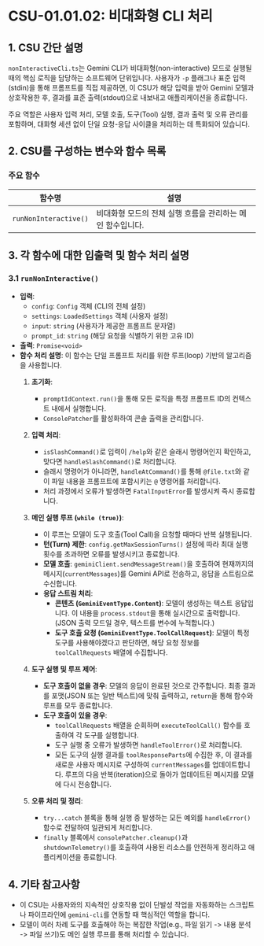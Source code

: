 # CSU-01.01.02: 비대화형 CLI 처리

## 1. CSU 간단 설명

`nonInteractiveCli.ts`는 Gemini CLI가 비대화형(non-interactive) 모드로 실행될 때의 핵심 로직을 담당하는 소프트웨어 단위입니다. 사용자가 `-p` 플래그나 표준 입력(stdin)을 통해 프롬프트를 직접 제공하면, 이 CSU가 해당 입력을 받아 Gemini 모델과 상호작용한 후, 결과를 표준 출력(stdout)으로 내보내고 애플리케이션을 종료합니다.

주요 역할은 사용자 입력 처리, 모델 호출, 도구(Tool) 실행, 결과 출력 및 오류 관리를 포함하며, 대화형 세션 없이 단일 요청-응답 사이클을 처리하는 데 특화되어 있습니다.

## 2. CSU를 구성하는 변수와 함수 목록

### 주요 함수

| 함수명                | 설명                                                       |
| --------------------- | ---------------------------------------------------------- |
| `runNonInteractive()` | 비대화형 모드의 전체 실행 흐름을 관리하는 메인 함수입니다. |

## 3. 각 함수에 대한 입출력 및 함수 처리 설명

### 3.1 `runNonInteractive()`

- **입력**:
  - `config`: `Config` 객체 (CLI의 전체 설정)
  - `settings`: `LoadedSettings` 객체 (사용자 설정)
  - `input`: `string` (사용자가 제공한 프롬프트 문자열)
  - `prompt_id`: `string` (해당 요청을 식별하기 위한 고유 ID)
- **출력**: `Promise<void>`
- **함수 처리 설명**:
  이 함수는 단일 프롬프트 처리를 위한 루프(loop) 기반의 알고리즘을 사용합니다.
  1.  **초기화**:
      - `promptIdContext.run()`을 통해 모든 로직을 특정 프롬프트 ID의 컨텍스트 내에서 실행합니다.
      - `ConsolePatcher`를 활성화하여 콘솔 출력을 관리합니다.

  2.  **입력 처리**:
      - `isSlashCommand()`로 입력이 `/help`와 같은 슬래시 명령어인지 확인하고, 맞다면 `handleSlashCommand()`로 처리합니다.
      - 슬래시 명령어가 아니라면, `handleAtCommand()`를 통해 `@file.txt`와 같이 파일 내용을 프롬프트에 포함시키는 `@` 명령어를 처리합니다.
      - 처리 과정에서 오류가 발생하면 `FatalInputError`를 발생시켜 즉시 종료합니다.

  3.  **메인 실행 루프 (`while (true)`)**:
      - 이 루프는 모델이 도구 호출(Tool Call)을 요청할 때마다 반복 실행됩니다.
      - **턴(Turn) 제한**: `config.getMaxSessionTurns()` 설정에 따라 최대 실행 횟수를 초과하면 오류를 발생시키고 종료합니다.
      - **모델 호출**: `geminiClient.sendMessageStream()`을 호출하여 현재까지의 메시지(`currentMessages`)를 Gemini API로 전송하고, 응답을 스트림으로 수신합니다.
      - **응답 스트림 처리**:
        - **콘텐츠 (`GeminiEventType.Content`)**: 모델이 생성하는 텍스트 응답입니다. 이 내용을 `process.stdout`을 통해 실시간으로 출력합니다. (JSON 출력 모드일 경우, 텍스트를 변수에 누적합니다.)
        - **도구 호출 요청 (`GeminiEventType.ToolCallRequest`)**: 모델이 특정 도구를 사용해야겠다고 판단하면, 해당 요청 정보를 `toolCallRequests` 배열에 수집합니다.

  4.  **도구 실행 및 루프 제어**:
      - **도구 호출이 없을 경우**: 모델의 응답이 완료된 것으로 간주합니다. 최종 결과를 포맷(JSON 또는 일반 텍스트)에 맞춰 출력하고, `return`을 통해 함수와 루프를 모두 종료합니다.
      - **도구 호출이 있을 경우**:
        - `toolCallRequests` 배열을 순회하며 `executeToolCall()` 함수를 호출하여 각 도구를 실행합니다.
        - 도구 실행 중 오류가 발생하면 `handleToolError()`로 처리합니다.
        - 모든 도구의 실행 결과를 `toolResponseParts`에 수집한 후, 이 결과를 새로운 사용자 메시지로 구성하여 `currentMessages`를 업데이트합니다. 루프의 다음 반복(iteration)으로 돌아가 업데이트된 메시지를 모델에 다시 전송합니다.

  5.  **오류 처리 및 정리**:
      - `try...catch` 블록을 통해 실행 중 발생하는 모든 예외를 `handleError()` 함수로 전달하여 일관되게 처리합니다.
      - `finally` 블록에서 `consolePatcher.cleanup()`과 `shutdownTelemetry()`를 호출하여 사용된 리소스를 안전하게 정리하고 애플리케이션을 종료합니다.

## 4. 기타 참고사항

- 이 CSU는 사용자와의 지속적인 상호작용 없이 단발성 작업을 자동화하는 스크립트나 파이프라인에 `gemini-cli`를 연동할 때 핵심적인 역할을 합니다.
- 모델이 여러 차례 도구를 호출해야 하는 복잡한 작업(e.g., 파일 읽기 -> 내용 분석 -> 파일 쓰기)도 메인 실행 루프를 통해 처리할 수 있습니다.
